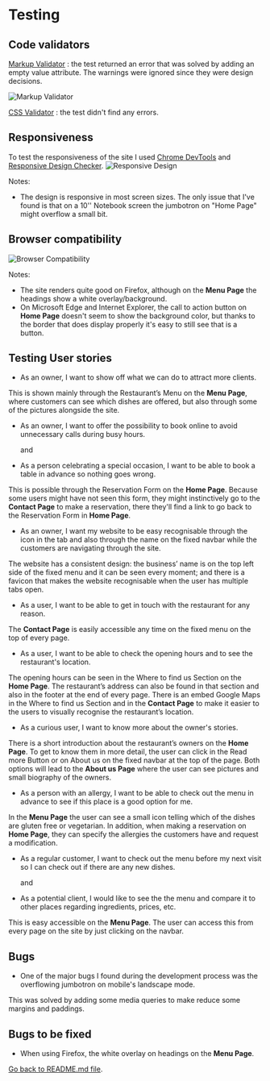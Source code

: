 # Testing

## Code validators

[Markup Validator](https://validator.w3.org/) : the test returned an error that was solved by adding an empty value attribute. The warnings were ignored since they were design decisions. 

![Markup Validator](htmlvalidator.png)

[CSS Validator](https://jigsaw.w3.org/css-validator/) : the test didn't find any errors.

## Responsiveness

To test the responsiveness of the site I used [Chrome DevTools](https://developers.google.com/web/tools/chrome-devtools) and [Responsive Design Checker](https://www.responsivedesignchecker.com/).
![Responsive Design](responsiveness.png)

Notes:

- The design is responsive in most screen sizes. The only issue that I've found is that on a 10'' Notebook screen the jumbotron on "Home Page" might overflow a small bit.

## Browser compatibility

![Browser Compatibility](compatibility.png)

Notes:

- The site renders quite good on Firefox, although on the **Menu Page** the headings show a white overlay/background.
- On Microsoft Edge and Internet Explorer, the call to action button on **Home Page** doesn't seem to show the background color, but thanks to the border that does display properly it's easy to still see that is a button.

## Testing User stories

- As an owner, I want to show off what we can do to attract more clients.

This is shown mainly through the Restaurant’s Menu on the **Menu Page**, where customers can see which dishes are offered, but also through some of the pictures alongside the site.

- As an owner, I want to offer the possibility to book online to avoid unnecessary calls during busy hours.

  and
- As a person celebrating a special occasion, I want to be able to book a table in advance so nothing goes wrong.

This is possible through the Reservation Form on the **Home Page**. Because some users might have not seen this form, they might instinctively go to the **Contact Page** to make a reservation, there they'll find a link to go back to the Reservation Form in **Home Page**.

- As an owner, I want my website to be easy recognisable through the icon in the tab and also through the name on the fixed navbar while the customers are navigating through the site.

The website has a consistent design: the business’ name is on the top left side of the fixed menu and it can be seen every moment; and there is a favicon that makes the website recognisable when the user has multiple tabs open. 

- As a user, I want to be able to get in touch with the restaurant for any reason.

The **Contact Page** is easily accessible any time on the fixed menu on the top of every page.

- As a user, I want to be able to check the opening hours and to see the restaurant's location.

The opening hours can be seen in the Where to find us Section on the **Home Page**. The restaurant’s address can also be found in that section and also in the footer at the end of every page. There is an embed Google Maps in the Where to find us Section and in the **Contact Page** to make it easier to the users to visually recognise the restaurant’s location.

- As a curious user, I want to know more about the owner's stories.

There is a short introduction about the restaurant’s owners on the **Home Page**. To get to know them in more detail, the user can click in the Read more Button or on About us on the fixed navbar at the top of the page. Both options will lead to the **About us Page** where the user can see pictures and small biography of the owners.

- As a person with an allergy, I want to be able to check out the menu in advance to see if this place is a good option for me.

In the **Menu Page** the user can see a small icon telling which of the dishes are gluten free or vegetarian. In addition, when making a reservation on **Home Page**, they can specify the allergies the customers have and request a modification.

- As a regular customer, I want to check out the menu before my next visit so I can check out if there are any new dishes.
  
  and
- As a potential client, I would like to see the the menu and compare it to other places regarding ingredients, prices, etc.

This is easy accessible on the **Menu Page**. The user can access this from every page on the site by just clicking on the navbar.


## Bugs 

- One of the major bugs I found during the development process was the overflowing jumbotron on mobile's landscape mode. 

This was solved by adding some media queries to make reduce some margins and paddings.


## Bugs to be fixed

- When using Firefox, the white overlay on headings on the **Menu Page**.

[Go back to README.md file](../README.md).

